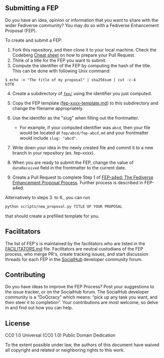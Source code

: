 
## Submitting a FEP

Do you have an idea, opinion or information that you want to share with the wider Fediverse community? You may do so with a Fediverse Enhancement Proposal (FEP).

To create and submit a FEP:

1. Fork this repository, and then clone it to your local machine. Check the Codeberg [Cheat sheet](https://docs.codeberg.org/collaborating/pull-requests-and-git-flow/#cheat-sheet) on how to prepare your Pull Request.
2. Think of a title for the FEP you want to submit.
3. Compute the identifier of the FEP by computing the hash of the title. This can be done with following Unix command:

```
$ echo -n "The title of my proposal" | sha256sum | cut -c-4
b3f0
```

4. Create a subdirectory of [`fep/`](./fep/) using the identifier you just computed.
5. Copy the FEP template ([fep-xxxx-template.md](./fep-xxxx-template.md)) to this subdirectory and change the filename appropriately.
6. Use the identifer as the "slug" when filling out the frontmatter.

    - For example, if your computed identifier was `abcd`, then your file would be located at `fep/abcd/fep-abcd.md` and your frontmatter would include `slug: "abcd"`.

7. Write down your idea in the newly created file and commit it to a new branch in your repository (ex. fep-xxxx).
8. When you are ready to submit the FEP, change the value of `dateReceived` field in the frontmatter to the current date.
9. Create a Pull Request to complete Step 1 of [FEP-a4ed: The Fediverse Enhancement Proposal Process](./fep/a4ed/fep-a4ed.md). Further process is described in FEP-a4ed.

Alternatively to steps 3. to 6., you can run

```bash
python scripts/new_proposal.py TITLE OF YOUR PROPOSAL
```

that should create a prefilled template for you.

## Facilitators

The list of FEP's is maintained by the facilitators who are listed in the [FACILITATORS.md](FACILITATORS.md) file. Facilitators are neutral custodians of the FEP process, who merge PR's, create tracking issues, and start discussion threads for each FEP in the [SocialHub](https://socialhub.activitypub.rocks) developer community forum.

## Contributing

Do you have ideas to improve the FEP Process? Post your suggestions to the issue tracker, or on the SocialHub forum. The SocialHub developer community is a "DoOcracy" which means: “pick up any task you want, and then steer it to completion”. Your contributions are most welcome, so delve in and find out how you can help.

## License

CC0 1.0 Universal (CC0 1.0) Public Domain Dedication

To the extent possible under law, the authors of this document have waived all copyright and related or neighboring rights to this work.
